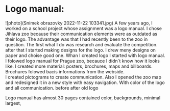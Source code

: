 # Logo manual: 
![photo](Snímek obrazovky 2022-11-22 103341.jpg) 
A few years ago, I worked on a school project whose assignment was a logo manual. I chose Jihlava zoo because their communication elements were as outdated as their logo. The advantage was that I had recently been to the zoo in question.
The first what I do was research and evaluate the competition. after that I started making designs for the logo. I drew  meny designs on paper and choise good one. 
Whan I created logo I started with logo manual. I folowed logo manual for Prague zoo, becauce I didn´t know how it looks like. 
I created more material: posters, brochures, maps and billboards. Brochures folowed bacis informations from the webside.  
I created pictograms to create communication. Also I opened the zoo map and redesigned it in a new style with easy navigation. With color of the logo and all communication. 
  before  after  old logo

 
Logo manual has almost 30 pages contained color, backgrounds, minimal largest, 
